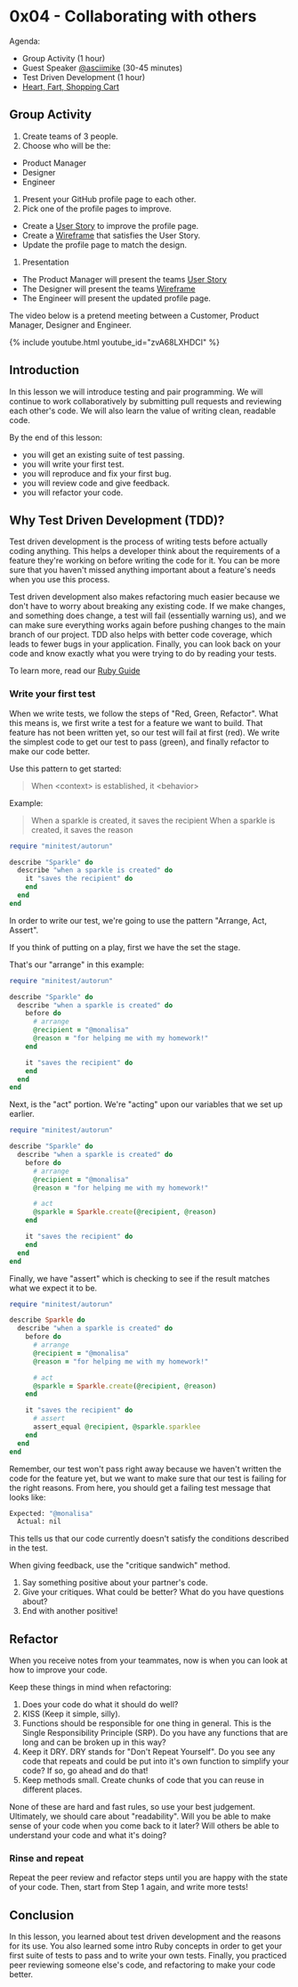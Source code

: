 # 0x04 - Collaborating with others

<!--
* 30 min: CSS Animations demo. [Sparkle Party](https://github.com/codechica/sparkle-party)
* 30 min: Finish working on [Lesson 1 issue][issues].
* 30 min: Presentation on Source Control
* 15 min: [Play a game together](https://create.kahoot.it/share/git-terms/6bf90eb7-3c80-43d5-a0ff-b710cc767040)
* 60 min: Work on assigned [Lesson 2 issue][issues]
* 15 min: Heart, Fart and Shopping Cart


Part 1: Get an existing suite of tests passing.
Part 2: Start contributing tests that might be missing.
Part 3: Reproduce a bug as an automated test.
Part 4: Fix it
Part 5: Refactoring. Make it DRY, YAGNI and KISS(parkles). Gorilla/Banana.

Introduction to tests and pair programming. Break into pairs, work on a bug
fixing (make the tests pass), submit the changes as a pull request.
Provide example (SparkleHub) with problems to fix, work on the bug fix & share
how they fixed it. Get practice reviewing each others code and giving feedback.

Learn the error message. "What's wrong with this code" challenge.
  * Syntax, logic

How often will they be debugging?
How will this differentiate them from other devs?

## Outcomes

* Understand how to problem solve.
* Continue to work collaboratively to provide feedback.
* Learn the value of clean coding.
* Why are tests important?

[slides](./slides.html)

-->

Agenda:

* Group Activity (1 hour)
* Guest Speaker [@asciimike](https://github.com/asciimike) (30-45 minutes)
* Test Driven Development (1 hour)
* [Heart, Fart, Shopping Cart](https://docs.google.com/document/d/1mV7g-5E4GdLOG0j4l2xhJGNCw32uSDB9LMj6vbIFU9g/edit?usp=sharing)

## Group Activity


1. Create teams of 3 people.
1. Choose who will be the:
  * Product Manager
  * Designer
  * Engineer
1. Present your GitHub profile page to each other.
1. Pick one of the profile pages to improve.
  * Create a [User Story](./../../roles/product-manager.html#user-stories) to improve the profile page.
  * Create a [Wireframe](./../../roles/designer.html#what-is-a-wireframe) that satisfies the User Story.
  * Update the profile page to match the design.
1. Presentation
  * The Product Manager will present the teams [User Story](./../../roles/product-manager.html#user-stories)
  * The Designer will present the teams [Wireframe](./../../roles/designer.html#what-is-a-wireframe)
  * The Engineer will present the updated profile page.

The video below is a pretend meeting between a Customer, Product Manager,
Designer and Engineer.

{% include youtube.html youtube_id="zvA68LXHDCI" %}

## Introduction

In this lesson we will introduce testing and pair programming.
We will continue to work collaboratively by submitting pull requests and reviewing each other's code.
We will also learn the value of writing clean, readable code.

By the end of this lesson:

* you will get an existing suite of test passing.
* you will write your first test.
* you will reproduce and fix your first bug.
* you will review code and give feedback.
* you will refactor your code.

## Why Test Driven Development (TDD)?

Test driven development is the process of writing tests before actually coding anything.
This helps a developer think about the requirements of a feature they're working on before writing the code for it.
You can be more sure that you haven't missed anything important about a feature's needs when you use this process.

Test driven development also makes refactoring much easier because we don't have to worry about breaking any existing code.
If we make changes, and something does change, a test will fail (essentially warning us), and we can make sure everything works again before pushing changes to the main branch of our project.
TDD also helps with better code coverage, which leads to fewer bugs in your application.
Finally, you can look back on your code and know exactly what you were trying to do by reading your tests.

To learn more, read our [Ruby Guide](../../guides/ruby.html)

### Write your first test

When we write tests, we follow the steps of "Red, Green, Refactor".
What this means is, we first write a test for a feature we want to build.
That feature has not been written yet, so our test will fail at first (red).
We write the simplest code to get our test to pass (green), and finally refactor to make our code better.

Use this pattern to get started:

> When \<context\> is established, it \<behavior\>

Example:

> When a sparkle is created, it saves the recipient
> When a sparkle is created, it saves the reason

```rb
require "minitest/autorun"

describe "Sparkle" do
  describe "when a sparkle is created" do
    it "saves the recipient" do
    end
  end
end
```

In order to write our test, we're going to use the pattern "Arrange, Act, Assert".

If you think of putting on a play, first we have the set the stage.

That's our "arrange" in this example:

```rb
require "minitest/autorun"

describe "Sparkle" do
  describe "when a sparkle is created" do
    before do
      # arrange
      @recipient = "@monalisa"
      @reason = "for helping me with my homework!"
    end

    it "saves the recipient" do
    end
  end
end
```

Next, is the "act" portion. We're "acting" upon our variables that we set up earlier.

```rb
require "minitest/autorun"

describe "Sparkle" do
  describe "when a sparkle is created" do
    before do
      # arrange
      @recipient = "@monalisa"
      @reason = "for helping me with my homework!"

      # act
      @sparkle = Sparkle.create(@recipient, @reason)
    end

    it "saves the recipient" do
    end
  end
end
```

Finally, we have "assert" which is checking to see if the result matches what we expect it to be.

```ruby
require "minitest/autorun"

describe Sparkle do
  describe "when a sparkle is created" do
    before do
      # arrange
      @recipient = "@monalisa"
      @reason = "for helping me with my homework!"

      # act
      @sparkle = Sparkle.create(@recipient, @reason)
    end

    it "saves the recipient" do
      # assert
      assert_equal @recipient, @sparkle.sparklee
    end
  end
end
```

Remember, our test won't pass right away because we haven't written the code for the feature yet, but we want to make sure that our test is failing for the right reasons.
From here, you should get a failing test message that looks like:

```bash
Expected: "@monalisa"
  Actual: nil
```

This tells us that our code currently doesn't satisfy the conditions described in the test.

When giving feedback, use the "critique sandwich" method.

1. Say something positive about your partner's code.
1. Give your critiques. What could be better? What do you have questions about?
1. End with another positive!

## Refactor

When you receive notes from your teammates, now is when you can look at how to improve your code.

Keep these things in mind when refactoring:

1. Does your code do what it should do well?
2. KISS (Keep it simple, silly).
3. Functions should be responsible for one thing in general. This is the Single Responsibility Principle (SRP). Do you have any functions that are long and can be broken up in this way?
4. Keep it DRY. DRY stands for "Don't Repeat Yourself". Do you see any code that repeats and could be put into it's own function to simplify your code? If so, go ahead and do that!
5. Keep methods small. Create chunks of code that you can reuse in different places.

None of these are hard and fast rules, so use your best judgement. Ultimately, we should care about "readability". Will you be able to make sense of your code when you come back to it later? Will others be able to understand your code and what it's doing?

### Rinse and repeat

Repeat the peer review and refactor steps until you are happy with the state of your code. Then, start from Step 1 again, and write more tests!

## Conclusion

In this lesson, you learned about test driven development and the reasons for its use. You also learned some intro Ruby concepts in order to get your first suite of tests to pass and to write your own tests. Finally, you practiced peer reviewing someone else's code, and refactoring to make your code better.

<!--
## Lesson 0x04

Software Engineering Lifecycle

* Thought -> Product
* Planning Stage, Requirements, Feasibility, Design, Prototyping,
  Implementation, Testing.
* Mini pop quiz: Which phase are we in right now?
* Encourage them to research outside of class.

Introduction to roles: What are the different types of jobs in tech?

* Product Manager
  * Product manager's guide to prioritizing things
  * Activity: Girls brainstorm a different feature for SparkleHub
* Designer
  * Designer's guide to designing things.
  * Wireframes - showing them the tools that developers use in the real world (how to create lines, shapes).
  * Usability, UI, UX, Design
  * Girls draw out what their feature idea could look like:
    Activity: Wireframe

Outcomes:

* Girls will learn about the software engineering life cycle, and explore an
  overview of the product manager & designer roles in tech.
* Girls will come up with an idea for a new feature, and a wireframe for it.


As an instructor, I want to be able to teach lesson 0x04 so that students can
understand the software engineering life cycle.

* [ ] Students learn an overview of what a product manager does.
* [ ] Students learn an overview of what a designer does.
* [ ] Students create a user story as the product manager.
* [ ] Students create a wireframe as a designer.


* [Presentation](./slides.html)


```plaintext
# Agenda

* Introduction
* Product Overview
* Customer Feedback


Feedback:

* view profile of peers (high priority)
* no way to see sent/received sparkles
  * see sparkles that we got self esteem boost
  * forgot to sparkle certain people.
    * can't see who received
  * filter by our sparkles that we sent
  * filter by our sparkles that we receive
  * separate page to see my sparkles
  * privacy settings
    * private sparkles.
      * interpersonal conflicts.
* no notifications when sending/receiving
* avatar icon bug
  * login via Facebook
  * login via GitHub
* colours: branding colors
  * colour palette
  * red (need to chat with marketing)
  * align colors with branding. (custom colors)

authenticating users
* what kind of timeframe are we looking at?
  * 3 months to the full organization.

Spike:
* GitHub Auth
* Facebook Auth

Temporary solution:
* add a textbox to enter username

Remove Avatar for now.
```

-->
